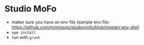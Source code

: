 Studio MoFo
==========

- maker sure you have an env file (sample env file: https://github.com/mmmavis/studiomofo/blob/master/.env-dist)
- `npm install`
- run with `grunt`
